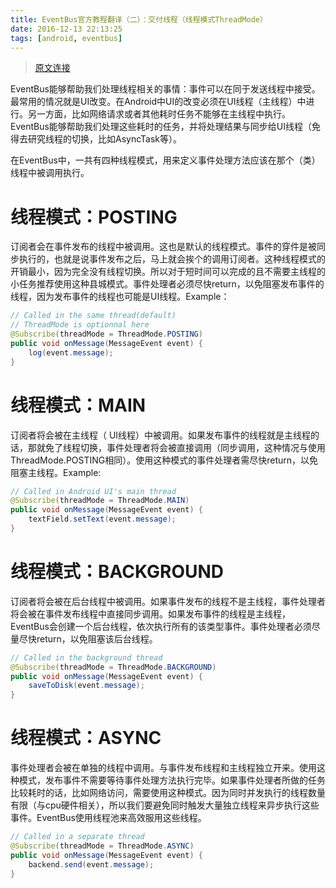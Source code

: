 ```yaml
---
title: EventBus官方教程翻译（二）：交付线程（线程模式ThreadMode）
date: 2016-12-13 22:13:25
tags: [android, eventbus]
---
```


> [原文连接](http://greenrobot.org/eventbus/documentation/delivery-threads-threadmode/)

EventBus能够帮助我们处理线程相关的事情：事件可以在同于发送线程中接受。最常用的情况就是UI改变。在Android中UI的改变必须在UI线程（主线程）中进行。另一方面，比如网络请求或者其他耗时任务不能够在主线程中执行。EventBus能够帮助我们处理这些耗时的任务，并将处理结果与同步给UI线程（免得去研究线程的切换，比如AsyncTask等）。

在EventBus中，一共有四种线程模式，用来定义事件处理方法应该在那个（类）线程中被调用执行。

# 线程模式：POSTING

订阅者会在事件发布的线程中被调用。这也是默认的线程模式。事件的穿件是被同步执行的，也就是说事件发布之后，马上就会挨个的调用订阅者。这种线程模式的开销最小，因为完全没有线程切换。所以对于短时间可以完成的且不需要主线程的小任务推荐使用这种县城模式。事件处理者必须尽快return，以免阻塞发布事件的线程，因为发布事件的线程也可能是UI线程。Example：

``` java
// Called in the same thread(default)
// ThreadMode is optionnal here
@Subscribe(threadMode = ThreadMode.POSTING)
public void onMessage(MessageEvent event) {
	log(event.message);
}
```

# 线程模式：MAIN
订阅者将会被在主线程（
UI线程）中被调用。如果发布事件的线程就是主线程的话，那就免了线程切换，事件处理者将会被直接调用（同步调用，这种情况与使用ThreadMode.POSTING相同）。使用这种模式的事件处理者需尽快return，以免阻塞主线程。Example:

``` java
// Called in Android UI's main thread
@Subscribe(threadMode = ThreadMode.MAIN)
public void onMessage(MessageEvent event) {
	textField.setText(event.message);
}
```

# 线程模式：BACKGROUND
订阅者将会被在后台线程中被调用。如果事件发布的线程不是主线程，事件处理者将会被在事件发布线程中直接同步调用。如果发布事件的线程是主线程，EventBus会创建一个后台线程，依次执行所有的该类型事件。事件处理者必须尽量尽快return，以免阻塞该后台线程。

``` java
// Called in the background thread
@Subscribe(threadMode = ThreadMode.BACKGROUND)
public void onMessage(MessageEvent event) {
	saveToDisk(event.message);
}
```
# 线程模式：ASYNC
事件处理者会被在单独的线程中调用。与事件发布线程和主线程独立开来。使用这种模式，发布事件不需要等待事件处理方法执行完毕。如果事件处理者所做的任务比较耗时的话，比如网络访问，需要使用这种模式。因为同时并发执行的线程数量有限（与cpu硬件相关），所以我们要避免同时触发大量独立线程来异步执行这些事件。EventBus使用线程池来高效服用这些线程。

``` java
// Called in a separate thread
@Subscribe(threadMode = ThreadMode.ASYNC)
public void onMessage(MessageEvent event) {
	backend.send(event.message);
}
```
